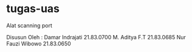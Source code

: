 # tugas-uas

Alat scanning port

Disusun Oleh :
Damar Indrajati   21.83.0700
M. Aditya F.T     21.83.0685
Nur Fauzi Wibowo  21.83.0650

